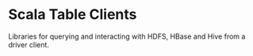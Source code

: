 Scala Table Clients
========

Libraries for querying and interacting with HDFS, HBase and Hive from a driver client.